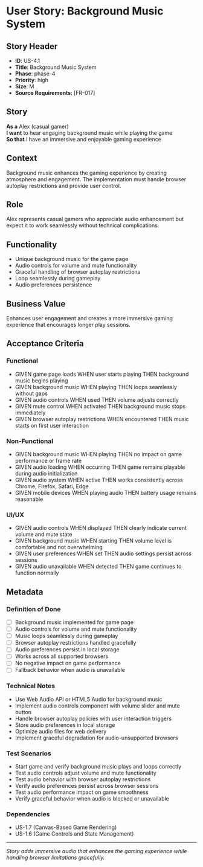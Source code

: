 # User Story: Background Music System

## Story Header
- **ID**: US-4.1
- **Title**: Background Music System
- **Phase**: phase-4
- **Priority**: high
- **Size**: M
- **Source Requirements**: [FR-017]

## Story
**As a** Alex (casual gamer)  
**I want** to hear engaging background music while playing the game  
**So that** I have an immersive and enjoyable gaming experience

## Context
Background music enhances the gaming experience by creating atmosphere and engagement. The implementation must handle browser autoplay restrictions and provide user control.

## Role
Alex represents casual gamers who appreciate audio enhancement but expect it to work seamlessly without technical complications.

## Functionality
- Unique background music for the game page
- Audio controls for volume and mute functionality
- Graceful handling of browser autoplay restrictions
- Loop seamlessly during gameplay
- Audio preferences persistence

## Business Value
Enhances user engagement and creates a more immersive gaming experience that encourages longer play sessions.

## Acceptance Criteria

### Functional
- GIVEN game page loads WHEN user starts playing THEN background music begins playing
- GIVEN background music WHEN playing THEN loops seamlessly without gaps
- GIVEN audio controls WHEN used THEN volume adjusts correctly
- GIVEN mute control WHEN activated THEN background music stops immediately
- GIVEN browser autoplay restrictions WHEN encountered THEN music starts on first user interaction

### Non-Functional
- GIVEN background music WHEN playing THEN no impact on game performance or frame rate
- GIVEN audio loading WHEN occurring THEN game remains playable during audio initialization
- GIVEN audio system WHEN active THEN works consistently across Chrome, Firefox, Safari, Edge
- GIVEN mobile devices WHEN playing audio THEN battery usage remains reasonable

### UI/UX
- GIVEN audio controls WHEN displayed THEN clearly indicate current volume and mute state
- GIVEN background music WHEN starting THEN volume level is comfortable and not overwhelming
- GIVEN user preferences WHEN set THEN audio settings persist across sessions
- GIVEN audio unavailable WHEN detected THEN game continues to function normally

## Metadata

### Definition of Done
- [ ] Background music implemented for game page
- [ ] Audio controls for volume and mute functionality
- [ ] Music loops seamlessly during gameplay
- [ ] Browser autoplay restrictions handled gracefully
- [ ] Audio preferences persist in local storage
- [ ] Works across all supported browsers
- [ ] No negative impact on game performance
- [ ] Fallback behavior when audio is unavailable

### Technical Notes
- Use Web Audio API or HTML5 Audio for background music
- Implement audio controls component with volume slider and mute button
- Handle browser autoplay policies with user interaction triggers
- Store audio preferences in local storage
- Optimize audio files for web delivery
- Implement graceful degradation for audio-unsupported browsers

### Test Scenarios
- Start game and verify background music plays and loops correctly
- Test audio controls adjust volume and mute functionality
- Test audio behavior with browser autoplay restrictions
- Verify audio preferences persist across browser sessions
- Test audio performance impact on game smoothness
- Verify graceful behavior when audio is blocked or unavailable

### Dependencies
- US-1.7 (Canvas-Based Game Rendering)
- US-1.6 (Game Controls and State Management)

---

*Story adds immersive audio that enhances the gaming experience while handling browser limitations gracefully.*